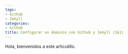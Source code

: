 ```yaml
---
tags:
- Github
- Jekyll
categories:
- Github
title: Configurar un dominio con Github y Jekyll (1&1)
---
```



Hola, bienvenidos a este articulillo.
